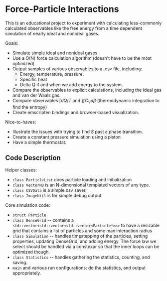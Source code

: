 # Force-Particle Interactions
This is an educational project to experiment with calculating less-commonly
calculated observables like the free energy from a time dependent simulation
of nearly ideal and nonideal gases.

Goals:

 - Simulate simple ideal and nonideal gases.
 - Use a O(N) force calculation algorithm (doesn't have to be the most optimized)
 - Output samples of various observables to a .csv file, including:
    - Energy, temperature, pressure.
    - Specific heat
    - Delta Q if and when we add energy to the system.
 - Compare the observables to explicit calculations, including the ideal gas and van der Waals gas.
 - Compare observables $\int dQ/T$ and $\iint C_V d\beta$ (thermodynamic integration to find the entropy) 
 - Create emscripten bindings and browser-based visualization.

Nice-to-haves:

 - Illustrate the issues with trying to find $S$ past a phase transition.
 - Create a constant pressure simulation using a piston 
 - Have a simple thermostat.
 

## Code Description

Helper classes:
- `class ParticleList` does particle loading and initialization
- `class VectorND` is an N-dimensional templated vectors of any type. 
- `class CSVData` is a simple csv saver.
- `class ImageUtil` is for simple debug output.

Core simulation code:
- `struct Particle`
- `class DenseGrid` -- contains a `std::vector<std::vector<std::vector<Particle*>>>` to have a resizable grid that contains a list of particles and some max interaction radius
- `class Simulation` -- handles timestepping of the particles, setting properties, updating DenseGrid, and adding energy. The force law we select should be handled via a constexpr so that the inner loops can be optimized though. 
- `class Statistics` -- handles gathering the statistics, counting, and saving.
- `main` and various run configurations: do the statistics, and output appropriately.

